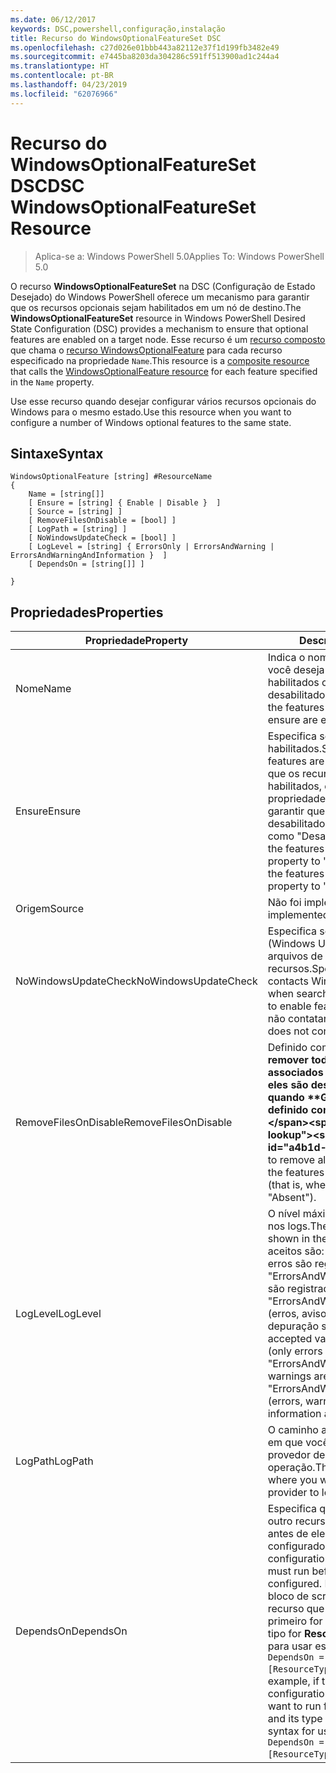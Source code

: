 ```yaml
---
ms.date: 06/12/2017
keywords: DSC,powershell,configuração,instalação
title: Recurso do WindowsOptionalFeatureSet DSC
ms.openlocfilehash: c27d026e01bbb443a82112e37f1d199fb3482e49
ms.sourcegitcommit: e7445ba8203da304286c591ff513900ad1c244a4
ms.translationtype: HT
ms.contentlocale: pt-BR
ms.lasthandoff: 04/23/2019
ms.locfileid: "62076966"
---
```

# <a name="dsc-windowsoptionalfeatureset-resource"></a><span data-ttu-id="a4b1d-103">Recurso do WindowsOptionalFeatureSet DSC</span><span class="sxs-lookup"><span data-stu-id="a4b1d-103">DSC WindowsOptionalFeatureSet Resource</span></span>

> <span data-ttu-id="a4b1d-104">Aplica-se a: Windows PowerShell 5.0</span><span class="sxs-lookup"><span data-stu-id="a4b1d-104">Applies To: Windows PowerShell 5.0</span></span>

<span data-ttu-id="a4b1d-105">O recurso **WindowsOptionalFeatureSet** na DSC (Configuração de Estado Desejado) do Windows PowerShell oferece um mecanismo para garantir que os recursos opcionais sejam habilitados em um nó de destino.</span><span class="sxs-lookup"><span data-stu-id="a4b1d-105">The **WindowsOptionalFeatureSet** resource in Windows PowerShell Desired State Configuration (DSC) provides a mechanism to ensure that optional features are enabled on a target node.</span></span>
<span data-ttu-id="a4b1d-106">Esse recurso é um [recurso composto](../../../resources/authoringResourceComposite.md) que chama o [recurso WindowsOptionalFeature](windowsOptionalFeatureResource.md) para cada recurso especificado na propriedade `Name`.</span><span class="sxs-lookup"><span data-stu-id="a4b1d-106">This resource is a [composite resource](../../../resources/authoringResourceComposite.md) that calls the [WindowsOptionalFeature resource](windowsOptionalFeatureResource.md) for each feature specified in the `Name` property.</span></span>

<span data-ttu-id="a4b1d-107">Use esse recurso quando desejar configurar vários recursos opcionais do Windows para o mesmo estado.</span><span class="sxs-lookup"><span data-stu-id="a4b1d-107">Use this resource when you want to configure a number of Windows optional features to the same state.</span></span>

## <a name="syntax"></a><span data-ttu-id="a4b1d-108">Sintaxe</span><span class="sxs-lookup"><span data-stu-id="a4b1d-108">Syntax</span></span>

```
WindowsOptionalFeature [string] #ResourceName
{
    Name = [string[]]
    [ Ensure = [string] { Enable | Disable }  ]
    [ Source = [string] ]
    [ RemoveFilesOnDisable = [bool] ]
    [ LogPath = [string] ]
    [ NoWindowsUpdateCheck = [bool] ]
    [ LogLevel = [string] { ErrorsOnly | ErrorsAndWarning | ErrorsAndWarningAndInformation }  ]
    [ DependsOn = [string[]] ]

}
```

## <a name="properties"></a><span data-ttu-id="a4b1d-109">Propriedades</span><span class="sxs-lookup"><span data-stu-id="a4b1d-109">Properties</span></span>

|  <span data-ttu-id="a4b1d-110">Propriedade</span><span class="sxs-lookup"><span data-stu-id="a4b1d-110">Property</span></span>  |  <span data-ttu-id="a4b1d-111">Descrição</span><span class="sxs-lookup"><span data-stu-id="a4b1d-111">Description</span></span>   |
|---|---|
| <span data-ttu-id="a4b1d-112">Nome</span><span class="sxs-lookup"><span data-stu-id="a4b1d-112">Name</span></span>| <span data-ttu-id="a4b1d-113">Indica o nome dos recursos que você deseja garantir que estejam habilitados ou desabilitados.</span><span class="sxs-lookup"><span data-stu-id="a4b1d-113">Indicates the name of the features that you want to ensure are enabled or disabled.</span></span>|
| <span data-ttu-id="a4b1d-114">Ensure</span><span class="sxs-lookup"><span data-stu-id="a4b1d-114">Ensure</span></span>| <span data-ttu-id="a4b1d-115">Especifica se os recursos estão habilitados.</span><span class="sxs-lookup"><span data-stu-id="a4b1d-115">Specifies whether the features are enabled.</span></span> <span data-ttu-id="a4b1d-116">Para garantir que os recursos estejam habilitados, defina essa propriedade para "Habilitado" Para garantir que os recursos estejam desabilitados, defina a propriedade como "Desabilitado".</span><span class="sxs-lookup"><span data-stu-id="a4b1d-116">To ensure that the features are enabled, set this property to "Enable" To ensure that the features are disabled, set the property to "Disable".</span></span>|
| <span data-ttu-id="a4b1d-117">Origem</span><span class="sxs-lookup"><span data-stu-id="a4b1d-117">Source</span></span>| <span data-ttu-id="a4b1d-118">Não foi implementado.</span><span class="sxs-lookup"><span data-stu-id="a4b1d-118">Not implemented.</span></span>|
| <span data-ttu-id="a4b1d-119">NoWindowsUpdateCheck</span><span class="sxs-lookup"><span data-stu-id="a4b1d-119">NoWindowsUpdateCheck</span></span>| <span data-ttu-id="a4b1d-120">Especifica se o DISM contata o WU (Windows Update) ao procurar os arquivos de origem para habilitar recursos.</span><span class="sxs-lookup"><span data-stu-id="a4b1d-120">Specifies whether DISM contacts Windows Update (WU) when searching for the source files to enable features.</span></span> <span data-ttu-id="a4b1d-121">Se $true, DISM não contatará WU.</span><span class="sxs-lookup"><span data-stu-id="a4b1d-121">If $true, DISM does not contact WU.</span></span>|
| <span data-ttu-id="a4b1d-122">RemoveFilesOnDisable</span><span class="sxs-lookup"><span data-stu-id="a4b1d-122">RemoveFilesOnDisable</span></span>| <span data-ttu-id="a4b1d-123">Definido como **$true** para remover todos os arquivos associados ao recurso quando eles são desabilitados (ou seja, quando **Garantir** está definido como "Ausente").</span><span class="sxs-lookup"><span data-stu-id="a4b1d-123">Set to **$true** to remove all files associated with the features when they are disabled (that is, when **Ensure** is set to "Absent").</span></span>|
| <span data-ttu-id="a4b1d-124">LogLevel</span><span class="sxs-lookup"><span data-stu-id="a4b1d-124">LogLevel</span></span>| <span data-ttu-id="a4b1d-125">O nível máximo de saída mostrado nos logs.</span><span class="sxs-lookup"><span data-stu-id="a4b1d-125">The maximum output level shown in the logs.</span></span> <span data-ttu-id="a4b1d-126">Os valores aceitos são: "ErrorsOnly" (somente erros são registrados), "ErrorsAndWarning" (erros e avisos são registrados) e "ErrorsAndWarningAndInformation" (erros, avisos e informações de depuração são registrados).</span><span class="sxs-lookup"><span data-stu-id="a4b1d-126">The accepted values are: "ErrorsOnly" (only errors are logged), "ErrorsAndWarning" (errors and warnings are logged), and "ErrorsAndWarningAndInformation" (errors, warnings, and debug information are logged).</span></span>|
| <span data-ttu-id="a4b1d-127">LogPath</span><span class="sxs-lookup"><span data-stu-id="a4b1d-127">LogPath</span></span>| <span data-ttu-id="a4b1d-128">O caminho até um arquivo de log em que você deseja que o provedor de recursos registre a operação.</span><span class="sxs-lookup"><span data-stu-id="a4b1d-128">The path to a log file where you want the resource provider to log the operation.</span></span>|
| <span data-ttu-id="a4b1d-129">DependsOn</span><span class="sxs-lookup"><span data-stu-id="a4b1d-129">DependsOn</span></span>| <span data-ttu-id="a4b1d-130">Especifica que a configuração de outro recurso deve ser executada antes de ele ser configurado.</span><span class="sxs-lookup"><span data-stu-id="a4b1d-130">Specifies that the configuration of another resource must run before this resource is configured.</span></span> <span data-ttu-id="a4b1d-131">Por exemplo, se a ID do bloco de script de configuração do recurso que você deseja executar primeiro for __ResourceName__ e seu tipo for __ResourceType__, a sintaxe para usar essa propriedade será `DependsOn = "[ResourceType]ResourceName"`.</span><span class="sxs-lookup"><span data-stu-id="a4b1d-131">For example, if the ID of the resource configuration script block that you want to run first is __ResourceName__ and its type is __ResourceType__, the syntax for using this property is `DependsOn = "[ResourceType]ResourceName"`.</span></span>|
